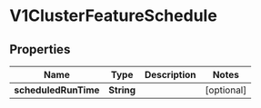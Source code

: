 # V1ClusterFeatureSchedule

## Properties
Name | Type | Description | Notes
------------ | ------------- | ------------- | -------------
**scheduledRunTime** | **String** |  |  [optional]
